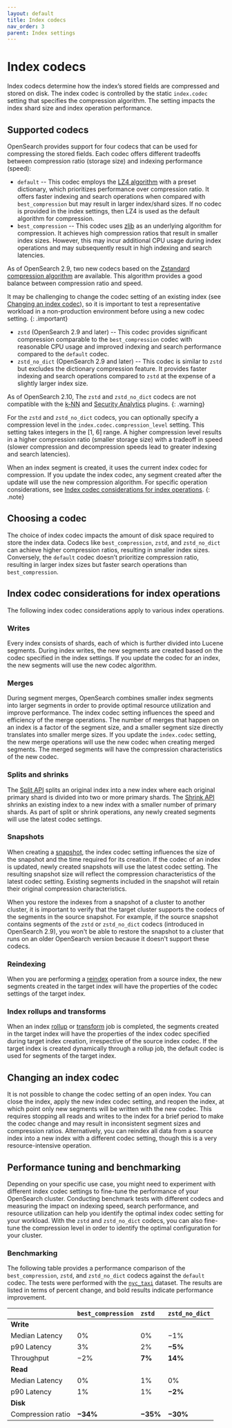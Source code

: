 ```yaml
---
layout: default
title: Index codecs
nav_order: 3
parent: Index settings
---
```


# Index codecs

Index codecs determine how the index’s stored fields are compressed and stored on disk. The index codec is controlled by the static `index.codec` setting that specifies the compression algorithm. The setting impacts the index shard size and index operation performance.  

## Supported codecs

OpenSearch provides support for four codecs that can be used for compressing the stored fields. Each codec offers different tradeoffs between compression ratio (storage size) and indexing performance (speed): 

* `default` -- This codec employs the [LZ4 algorithm](https://en.wikipedia.org/wiki/LZ4_(compression_algorithm)) with a preset dictionary, which prioritizes performance over compression ratio. It offers faster indexing and search operations when compared with `best_compression` but may result in larger index/shard sizes. If no codec is provided in the index settings, then LZ4 is used as the default algorithm for compression.
* `best_compression` -- This codec uses [zlib](https://en.wikipedia.org/wiki/Zlib) as an underlying algorithm for compression. It achieves high compression ratios that result in smaller index sizes. However, this may incur additional CPU usage during index operations and may subsequently result in high indexing and search latencies. 

As of OpenSearch 2.9, two new codecs based on the [Zstandard compression algorithm](https://github.com/facebook/zstd) are available. This algorithm provides a good balance between compression ratio and speed.

It may be challenging to change the codec setting of an existing index (see [Changing an index codec](#changing-an-index-codec)), so it is important to test a representative workload in a non-production environment before using a new codec setting.
{: .important}

* `zstd` (OpenSearch 2.9 and later) -- This codec provides significant compression comparable to the `best_compression` codec with reasonable CPU usage and improved indexing and search performance compared to the `default` codec.
* `zstd_no_dict` (OpenSearch 2.9 and later) -- This codec is similar to `zstd` but excludes the dictionary compression feature. It provides faster indexing and search operations compared to `zstd` at the expense of a slightly larger index size.

As of OpenSearch 2.10, The `zstd` and `zstd_no_dict` codecs are not compatible with the [k-NN]({{site.url}}{{site.baseurl}}/search-plugins/knn/index/) and [Security Analytics]({{site.url}}{{site.baseurl}}/security-analytics/index/) plugins.
{: .warning}

For the `zstd` and `zstd_no_dict` codecs, you can optionally specify a compression level in the `index.codec.compression_level` setting. This setting takes integers in the [1, 6] range. A higher compression level results in a higher compression ratio (smaller storage size) with a tradeoff in speed (slower compression and decompression speeds lead to greater indexing and search latencies). 

When an index segment is created, it uses the current index codec for compression. If you update the index codec, any segment created after the update will use the new compression algorithm. For specific operation considerations, see [Index codec considerations for index operations](#index-codec-considerations-for-index-operations).
{: .note}

## Choosing a codec 

The choice of index codec impacts the amount of disk space required to store the index data. Codecs like `best_compression`, `zstd`, and `zstd_no_dict` can achieve higher compression ratios, resulting in smaller index sizes. Conversely, the `default` codec doesn’t prioritize compression ratio, resulting in larger index sizes but faster search operations than `best_compression`.

## Index codec considerations for index operations

The following index codec considerations apply to various index operations.

### Writes

Every index consists of shards, each of which is further divided into Lucene segments. During index writes, the new segments are created based on the codec specified in the index settings. If you update the codec for an index, the new segments will use the new codec algorithm. 

### Merges

During segment merges, OpenSearch combines smaller index segments into larger segments in order to provide optimal resource utilization and improve performance. The index codec setting influences the speed and efficiency of the merge operations. The number of merges that happen on an index is a factor of the segment size, and a smaller segment size directly translates into smaller merge sizes. If you update the `index.codec` setting, the new merge operations will use the new codec when creating merged segments. The merged segments will have the compression characteristics of the new codec.

### Splits and shrinks

The [Split API]({{site.url}}{{site.baseurl}}/api-reference/index-apis/split/) splits an original index into a new index where each original primary shard is divided into two or more primary shards. The [Shrink API]({{site.url}}{{site.baseurl}}/api-reference/index-apis/shrink-index/) shrinks an existing index to a new index with a smaller number of primary shards. As part of split or shrink operations, any newly created segments will use the latest codec settings.

### Snapshots

When creating a [snapshot]({{site.url}}{{site.baseurl}}/tuning-your-cluster/availability-and-recovery/snapshots/index/), the index codec setting influences the size of the snapshot and the time required for its creation. If the codec of an index is updated, newly created snapshots will use the latest codec setting. The resulting snapshot size will reflect the compression characteristics of the latest codec setting. Existing segments included in the snapshot will retain their original compression characteristics. 

When you restore the indexes from a snapshot of a cluster to another cluster, it is important to verify that the target cluster supports the codecs of the segments in the source snapshot. For example, if the source snapshot contains segments of the `zstd` or `zstd_no_dict` codecs (introduced in OpenSearch 2.9), you won't be able to restore the snapshot to a cluster that runs on an older OpenSearch version because it doesn't support these codecs. 

### Reindexing

When you are performing a [reindex]({{site.url}}{{site.baseurl}}/im-plugin/reindex-data/) operation from a source index, the new segments created in the target index will have the properties of the codec settings of the target index. 

### Index rollups and transforms

When an index [rollup]({{site.url}}{{site.baseurl}}/im-plugin/index-rollups/) or [transform]({{site.url}}{{site.baseurl}}/im-plugin/index-transforms/) job is completed, the segments created in the target index will have the properties of the index codec specified during target index creation, irrespective of the source index codec. If the target index is created dynamically through a rollup job, the default codec is used for segments of the target index.

## Changing an index codec

It is not possible to change the codec setting of an open index. You can close the index, apply the new index codec setting, and reopen the index, at which point only new segments will be written with the new codec. This requires stopping all reads and writes to the index for a brief period to make the codec change and may result in inconsistent segment sizes and compression ratios. Alternatively, you can reindex all data from a source index into a new index with a different codec setting, though this is a very resource-intensive operation.

## Performance tuning and benchmarking

Depending on your specific use case, you might need to experiment with different index codec settings to fine-tune the performance of your OpenSearch cluster. Conducting benchmark tests with different codecs and measuring the impact on indexing speed, search performance, and resource utilization can help you identify the optimal index codec setting for your workload. With the `zstd` and `zstd_no_dict` codecs, you can also fine-tune the compression level in order to identify the optimal configuration for your cluster.

### Benchmarking

The following table provides a performance comparison of the `best_compression`, `zstd`, and `zstd_no_dict` codecs against the `default` codec. The tests were performed with the [`nyc_taxi`](https://github.com/topics/nyc-taxi-dataset) dataset. The results are listed in terms of percent change, and bold results indicate performance improvement.

| | `best_compression` | `zstd` | `zstd_no_dict` |
|:---	|:---	|:---	|:--- |
|**Write** | | | 
|Median Latency	|0%	|0%	|&minus;1%	|
|p90 Latency	|3%	|2%	|**&minus;5%**	|
|Throughput	|&minus;2%	|**7%**	|**14%**	|
|**Read**	| | | 
|Median Latency	|0%	|1%	|0%	|
|p90 Latency	|1%	|1%	|**&minus;2%**	|
|**Disk**	| | | 
| Compression ratio	|**&minus;34%**	|**&minus;35%**	|**&minus;30%**	|

